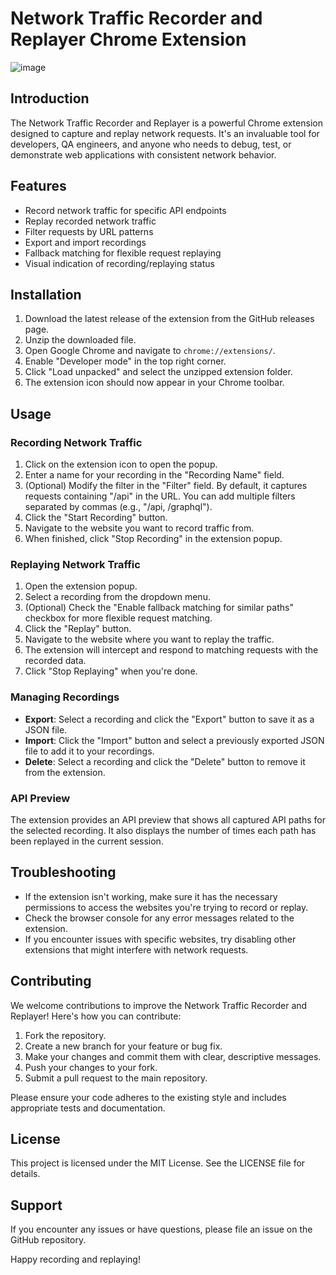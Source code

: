 # Network Traffic Recorder and Replayer Chrome Extension
![image](https://github.com/user-attachments/assets/21855769-dcd5-447e-9ec0-f5f3668d308a)

## Introduction

The Network Traffic Recorder and Replayer is a powerful Chrome extension designed to capture and replay network requests. It's an invaluable tool for developers, QA engineers, and anyone who needs to debug, test, or demonstrate web applications with consistent network behavior.

## Features

- Record network traffic for specific API endpoints
- Replay recorded network traffic
- Filter requests by URL patterns
- Export and import recordings
- Fallback matching for flexible request replaying
- Visual indication of recording/replaying status

## Installation

1. Download the latest release of the extension from the GitHub releases page.
2. Unzip the downloaded file.
3. Open Google Chrome and navigate to `chrome://extensions/`.
4. Enable "Developer mode" in the top right corner.
5. Click "Load unpacked" and select the unzipped extension folder.
6. The extension icon should now appear in your Chrome toolbar.

## Usage

### Recording Network Traffic

1. Click on the extension icon to open the popup.
2. Enter a name for your recording in the "Recording Name" field.
3. (Optional) Modify the filter in the "Filter" field. By default, it captures requests containing "/api" in the URL. You can add multiple filters separated by commas (e.g., "/api, /graphql").
4. Click the "Start Recording" button.
5. Navigate to the website you want to record traffic from.
6. When finished, click "Stop Recording" in the extension popup.

### Replaying Network Traffic

1. Open the extension popup.
2. Select a recording from the dropdown menu.
3. (Optional) Check the "Enable fallback matching for similar paths" checkbox for more flexible request matching.
4. Click the "Replay" button.
5. Navigate to the website where you want to replay the traffic.
6. The extension will intercept and respond to matching requests with the recorded data.
7. Click "Stop Replaying" when you're done.

### Managing Recordings

- **Export**: Select a recording and click the "Export" button to save it as a JSON file.
- **Import**: Click the "Import" button and select a previously exported JSON file to add it to your recordings.
- **Delete**: Select a recording and click the "Delete" button to remove it from the extension.

### API Preview

The extension provides an API preview that shows all captured API paths for the selected recording. It also displays the number of times each path has been replayed in the current session.

## Troubleshooting

- If the extension isn't working, make sure it has the necessary permissions to access the websites you're trying to record or replay.
- Check the browser console for any error messages related to the extension.
- If you encounter issues with specific websites, try disabling other extensions that might interfere with network requests.

## Contributing

We welcome contributions to improve the Network Traffic Recorder and Replayer! Here's how you can contribute:

1. Fork the repository.
2. Create a new branch for your feature or bug fix.
3. Make your changes and commit them with clear, descriptive messages.
4. Push your changes to your fork.
5. Submit a pull request to the main repository.

Please ensure your code adheres to the existing style and includes appropriate tests and documentation.

## License

This project is licensed under the MIT License. See the LICENSE file for details.

## Support

If you encounter any issues or have questions, please file an issue on the GitHub repository.

Happy recording and replaying!

